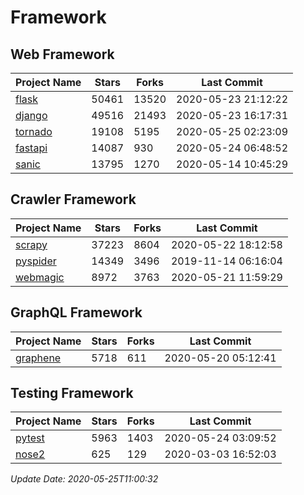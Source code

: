# Framework

## Web Framework

| Project Name | Stars | Forks | Last Commit |
| ------------ | ----- | ----- | ----------- |
| [flask](https://github.com/pallets/flask) | 50461 | 13520 | 2020-05-23 21:12:22 |
| [django](https://github.com/django/django) | 49516 | 21493 | 2020-05-23 16:17:31 |
| [tornado](https://github.com/tornadoweb/tornado) | 19108 | 5195 | 2020-05-25 02:23:09 |
| [fastapi](https://github.com/tiangolo/fastapi) | 14087 | 930 | 2020-05-24 06:48:52 |
| [sanic](https://github.com/huge-success/sanic) | 13795 | 1270 | 2020-05-14 10:45:29 |

## Crawler Framework

| Project Name | Stars | Forks | Last Commit |
| ------------ | ----- | ----- | ----------- |
| [scrapy](https://github.com/scrapy/scrapy) | 37223 | 8604 | 2020-05-22 18:12:58 |
| [pyspider](https://github.com/binux/pyspider) | 14349 | 3496 | 2019-11-14 06:16:04 |
| [webmagic](https://github.com/code4craft/webmagic) | 8972 | 3763 | 2020-05-21 11:59:29 |

## GraphQL Framework

| Project Name | Stars | Forks | Last Commit |
| ------------ | ----- | ----- | ----------- |
| [graphene](https://github.com/graphql-python/graphene) | 5718 | 611 | 2020-05-20 05:12:41 |

## Testing Framework

| Project Name | Stars | Forks | Last Commit |
| ------------ | ----- | ----- | ----------- |
| [pytest](https://github.com/pytest-dev/pytest) | 5963 | 1403 | 2020-05-24 03:09:52 |
| [nose2](https://github.com/nose-devs/nose2) | 625 | 129 | 2020-03-03 16:52:03 |

*Update Date: 2020-05-25T11:00:32*